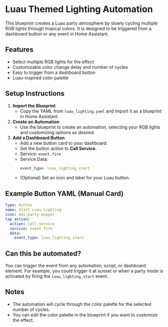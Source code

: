 # Luau Themed Lighting Automation

This blueprint creates a Luau party atmosphere by slowly cycling multiple RGB lights through tropical colors. It is designed to be triggered from a dashboard button or any event in Home Assistant.

## Features

- Select multiple RGB lights for the effect
- Customizable color change delay and number of cycles
- Easy to trigger from a dashboard button
- Luau-inspired color palette

## Setup Instructions

1. **Import the Blueprint**
   - Copy the YAML from `luau_lighting.yaml` and import it as a blueprint in Home Assistant.
2. **Create an Automation**
   - Use the blueprint to create an automation, selecting your RGB lights and customizing options as desired.
3. **Add a Dashboard Button**
   - Add a new button card to your dashboard.
   - Set the button action to **Call Service**.
   - Service: `event.fire`
   - Service Data:
     ```yaml
     event_type: luau_lighting_start
     ```
   - (Optional) Set an icon and label for your Luau button.

## Example Button YAML (Manual Card)

```yaml
type: button
name: Start Luau Lighting
icon: mdi:party-popper
tap_action:
  action: call-service
  service: event.fire
  data:
    event_type: luau_lighting_start
```

## Can this be automated?

You can trigger the event from any automation, script, or dashboard element. For example, you could trigger it at sunset or when a party mode is activated by firing the `luau_lighting_start` event.

## Notes

- The automation will cycle through the color palette for the selected number of cycles.
- You can edit the color palette in the blueprint if you want to customize the effect.
